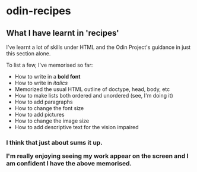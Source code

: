 # odin-recipes

<!Doctype html> 
<html lang="eng">
<head> 
<h2> What I have learnt in 'recipes'</h2>
</head>
<body> 
I've learnt a lot of skills under HTML and the Odin Project's guidance in just this section alone.
<p> To list a few, I've memorised so far: </p> 
<ul>
<li> How to write in a <strong> bold font </strong> </li>
<li> How to write in <em> italics </em> </li> 
<li> Memorized the usual HTML outline of doctype, head, body, etc </li> 
<li> How to make lists both ordered and unordered (see, I'm doing it) </li>
<li> How to add paragraphs </li> 
<li> How to change the font size </li>
<li> How to add pictures </li>
<li> How to change the image size </li>
<li> How to add descriptive text for the vision impaired </li> </ul>

<h3> <p> I think that just about sums it up.</P> <p> I'm really enjoying seeing my work appear on the screen and I am confident I have the above memorised. </h3> </p>

